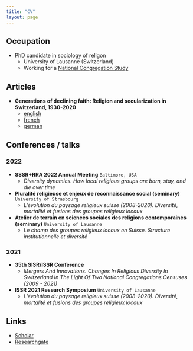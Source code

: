 ```yaml
---
title: "CV"
layout: page
---
```


## Occupation

- PhD candidate in sociology of religon
   - University of Lausanne (Switzerland)
   - Working for a [National Congregation Study](https://wp.unil.ch/ncs2/le-ncs-2-en-bref/)

## Articles

- **Generations of declining faith: Religion and secularization in Switzerland, 1930-2020**
   - [english](https://forscenter.ch/wp-content/uploads/2022/02/stolz_final_en.pdf)
   - [french](https://www.socialchangeswitzerland.ch/wp-content/uploads/2021/11/20211030_Stolz_Senn_FR-final_2.pdf)
   - [german](https://www.socialchangeswitzerland.ch/wp-content/uploads/2021/11/20211030_Stolz_Senn_DE_final_2.pdf)

## Conferences / talks

### 2022

- **SSSR+RRA 2022 Annual Meeting** 
`Baltimore, USA` 
   - *Diversity dynamics. How local religious groups are born, stay, and die over time*
- **Pluralité religieuse et enjeux de reconnaissance social (seminary)** 
`University of Strasbourg` 
   - *L'évolution du paysage religieux suisse (2008-2020). Diversité, mortalité et fusions des groupes religieux locaux*
- **Atelier de terrain en sciences sociales des religions contemporaines (seminary)** 
`University of Lausanne`
   - *Le champ des groupes religieux locaux en Suisse. Structure institutionnelle et diversité*

### 2021

- **35th SISR/ISSR Conference**
   - *Mergers And Innovations. Changes In Religious Diversity In Switzerland In The Light Of Two National Congregations Censuses (2009 - 2021)*
- **ISSR 2021 Research Symposium** 
`University of Lausanne`
   - *L'évolution du paysage religieux suisse (2008-2020). Diversité, mortalité et fusions des groupes religieux locaux*

## Links

- [Scholar](https://scholar.google.com/citations?user=bHbRaKkAAAAJ&hl=fr&oi=sra)
- [Researchgate](https://www.researchgate.net/profile/Jeremy-Senn)

